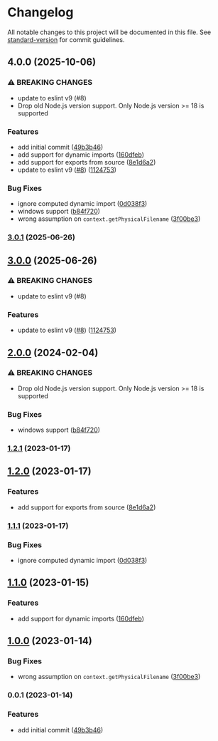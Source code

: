 # Changelog

All notable changes to this project will be documented in this file. See [standard-version](https://github.com/conventional-changelog/standard-version) for commit guidelines.

## 4.0.0 (2025-10-06)


### ⚠ BREAKING CHANGES

* update to eslint v9 (#8)
* Drop old Node.js version support. Only Node.js version >= 18 is supported

### Features

* add initial commit ([49b3b46](https://github.com/SOUNDBOKS/eslint-plugin-import-esm/commit/49b3b461970fc5906445e4deacd25b9940c97e17))
* add support for dynamic imports ([160dfeb](https://github.com/SOUNDBOKS/eslint-plugin-import-esm/commit/160dfeb75ff86517452823c6bf2102d40f648df2))
* add support for exports from source ([8e1d6a2](https://github.com/SOUNDBOKS/eslint-plugin-import-esm/commit/8e1d6a2eda46409b3f9a3103a48d1c021c912387))
* update to eslint v9 ([#8](https://github.com/SOUNDBOKS/eslint-plugin-import-esm/issues/8)) ([1124753](https://github.com/SOUNDBOKS/eslint-plugin-import-esm/commit/1124753c76a9144514be7f265349cea089d4ae35))


### Bug Fixes

* ignore computed dynamic import ([0d038f3](https://github.com/SOUNDBOKS/eslint-plugin-import-esm/commit/0d038f39aa960da2840d709f0105d06395adaaf5))
* windows support ([b84f720](https://github.com/SOUNDBOKS/eslint-plugin-import-esm/commit/b84f720a682cb030f3fa3861fd16b9caa48ab6c5))
* wrong assumption on `context.getPhysicalFilename` ([3f00be3](https://github.com/SOUNDBOKS/eslint-plugin-import-esm/commit/3f00be3c6d68f269523fb534ff785fbc2531392b))

### [3.0.1](https://github.com/satazor/eslint-plugin-import-esm/compare/v3.0.0...v3.0.1) (2025-06-26)

## [3.0.0](https://github.com/satazor/eslint-plugin-import-esm/compare/v2.0.0...v3.0.0) (2025-06-26)


### ⚠ BREAKING CHANGES

* update to eslint v9 (#8)

### Features

* update to eslint v9 ([#8](https://github.com/satazor/eslint-plugin-import-esm/issues/8)) ([1124753](https://github.com/satazor/eslint-plugin-import-esm/commit/1124753c76a9144514be7f265349cea089d4ae35))

## [2.0.0](https://github.com/satazor/eslint-plugin-import-esm/compare/v1.2.1...v2.0.0) (2024-02-04)


### ⚠ BREAKING CHANGES

* Drop old Node.js version support. Only Node.js version >= 18 is supported

### Bug Fixes

* windows support ([b84f720](https://github.com/satazor/eslint-plugin-import-esm/commit/b84f720a682cb030f3fa3861fd16b9caa48ab6c5))

### [1.2.1](https://github.com/satazor/eslint-plugin-import-esm/compare/v1.2.0...v1.2.1) (2023-01-17)

## [1.2.0](https://github.com/satazor/eslint-plugin-import-esm/compare/v1.1.1...v1.2.0) (2023-01-17)


### Features

* add support for exports from source ([8e1d6a2](https://github.com/satazor/eslint-plugin-import-esm/commit/8e1d6a2eda46409b3f9a3103a48d1c021c912387))

### [1.1.1](https://github.com/satazor/eslint-plugin-import-esm/compare/v1.1.0...v1.1.1) (2023-01-17)


### Bug Fixes

* ignore computed dynamic import ([0d038f3](https://github.com/satazor/eslint-plugin-import-esm/commit/0d038f39aa960da2840d709f0105d06395adaaf5))

## [1.1.0](https://github.com/satazor/eslint-plugin-import-esm/compare/v1.0.0...v1.1.0) (2023-01-15)


### Features

* add support for dynamic imports ([160dfeb](https://github.com/satazor/eslint-plugin-import-esm/commit/160dfeb75ff86517452823c6bf2102d40f648df2))

## [1.0.0](https://github.com/satazor/eslint-plugin-import-esm/compare/v0.0.1...v1.0.0) (2023-01-14)


### Bug Fixes

* wrong assumption on `context.getPhysicalFilename` ([3f00be3](https://github.com/satazor/eslint-plugin-import-esm/commit/3f00be3c6d68f269523fb534ff785fbc2531392b))

### 0.0.1 (2023-01-14)


### Features

* add initial commit ([49b3b46](https://github.com/satazor/eslint-plugin-import-esm/commit/49b3b461970fc5906445e4deacd25b9940c97e17))
